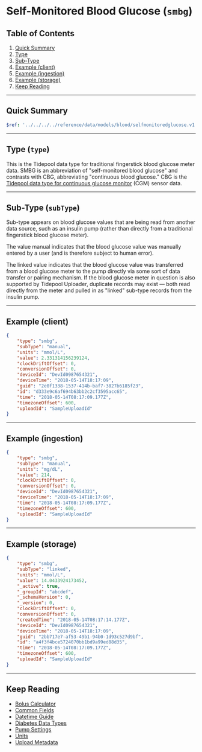 # Self-Monitored Blood Glucose (`smbg`)

## Table of Contents

1. [Quick Summary](#quick-summary)
2. [Type](#type-type)
3. [Sub-Type](#subtype-subtype)
4. [Example (client)](#example-client)
5. [Example (ingestion)](#example-ingestion)
6. [Example (storage)](#example-storage)
7. [Keep Reading](#keep-reading)

---

## Quick Summary

```yaml json_schema
$ref: '../../../../reference/data/models/blood/selfmonitoredglucose.v1.yaml'
```

---

## Type (`type`)

This is the Tidepool data type for traditional fingerstick blood glucose meter data. SMBG is an abbreviation of "self-monitored blood glucose" and contrasts with CBG, abbreviating "continuous blood glucose." CBG is the [Tidepool data type for continuous glucose monitor](./device-data/data-types/cgm-settings.md) (CGM) sensor data.

---

## Sub-Type (`subType`)

Sub-type appears on blood glucose values that are being read from another data source, such as an insulin pump (rather than directly from a traditional fingerstick blood glucose meter).

The value manual indicates that the blood glucose value was manually entered by a user (and is therefore subject to human error).

The linked value indicates that the blood glucose value was transferred from a blood glucose meter to the pump directly via some sort of data transfer or pairing mechanism. If the blood glucose meter in question is also supported by Tidepool Uploader, duplicate records may exist — both read directly from the meter and pulled in as "linked" sub-type records from the insulin pump.

---

## Example (client)

```json
{
    "type": "smbg",
    "subType": "manual",
    "units": "mmol/L",
    "value": 2.331314156239124,
    "clockDriftOffset": 0,
    "conversionOffset": 0,
    "deviceId": "DevId0987654321",
    "deviceTime": "2018-05-14T18:17:09",
    "guid": "2e0f1338-1537-414b-baf7-3827b6185f23",
    "id": "d333e9c6af694b63bb2c2cf3595acc65",
    "time": "2018-05-14T08:17:09.177Z",
    "timezoneOffset": 600,
    "uploadId": "SampleUploadId"
}
```

---

## Example (ingestion)

```json
{
    "type": "smbg",
    "subType": "manual",
    "units": "mg/dL",
    "value": 214,
    "clockDriftOffset": 0,
    "conversionOffset": 0,
    "deviceId": "DevId0987654321",
    "deviceTime": "2018-05-14T18:17:09",
    "time": "2018-05-14T08:17:09.177Z",
    "timezoneOffset": 600,
    "uploadId": "SampleUploadId"
}
```

---

## Example (storage)

```json
{
    "type": "smbg",
    "subType": "linked",
    "units": "mmol/L",
    "value": 14.0433924173452,
    "_active": true,
    "_groupId": "abcdef",
    "_schemaVersion": 0,
    "_version": 0,
    "clockDriftOffset": 0,
    "conversionOffset": 0,
    "createdTime": "2018-05-14T08:17:14.177Z",
    "deviceId": "DevId0987654321",
    "deviceTime": "2018-05-14T18:17:09",
    "guid": "2bb717e7-af53-49b1-94b0-1d93c527d9bf",
    "id": "a4f3f4bce5724070bb1bd9a99ed88d35",
    "time": "2018-05-14T08:17:09.177Z",
    "timezoneOffset": 600,
    "uploadId": "SampleUploadId"
}
```

---

## Keep Reading

* [Bolus Calculator](./device-data/data-types/pump-settings/calculator.md)
* [Common Fields](./device-data/common-fields.md)
* [Datetime Guide](./datetime.md)
* [Diabetes Data Types](./device-data/data-types.md)
* [Pump Settings](./device-data/data-types/pump-settings.md)
* [Units](./device-data/units.md)
* [Upload Metadata](./device-data/data-types/pump-settings/upload.md)
